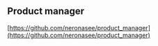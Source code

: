 ## Product manager

[https://github.com/neronasee/product_manager](https://github.com/neronasee/product_manager)
